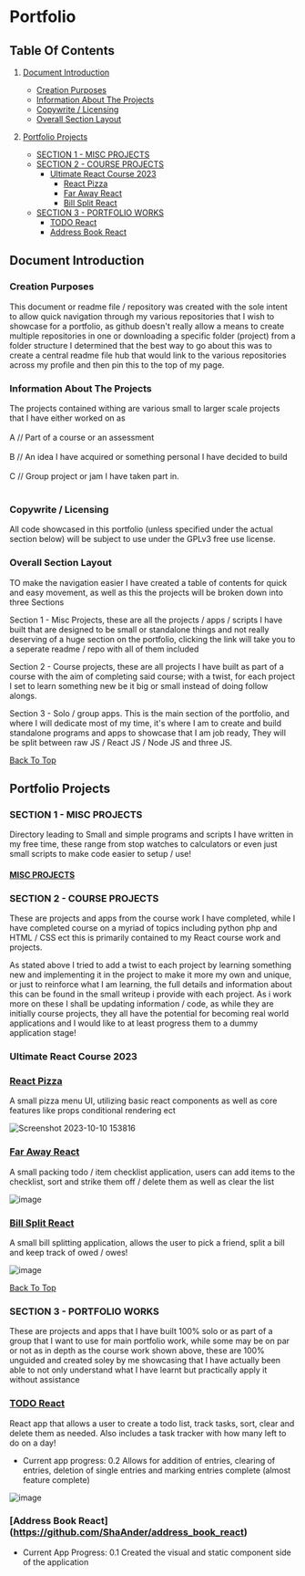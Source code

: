 # Portfolio

## Table Of Contents

1. [Document Introduction](#document-introduction)

   - [Creation Purposes](#creation-purposes)
   - [Information About The Projects](#information-about-the-projects)
   - [Copywrite / Licensing](#copywrite-/-licensing)
   - [Overall Section Layout](#overall-section-layout)

2. [Portfolio Projects](#portfolio-projects)
   - [SECTION 1 - MISC PROJECTS](#section-1---misc-projects)
   - [SECTION 2 - COURSE PROJECTS](#section-2---course-projects)
      - [Ultimate React Course 2023](#ultimate-react-course-2023)
           - [React Pizza](#react-pizza)
           - [Far Away React](#far-away-react)
           - [Bill Split React](#bill-split-react)
   - [SECTION 3 - PORTFOLIO WORKS](#section-3---portfolio-works)
        - [TODO React](#todo-react)
        - [Address Book React](#address-book-react)


## Document Introduction

### Creation Purposes

This document or readme file / repository was created with the sole intent to allow quick navigation through my various repositories that I wish to showcase for a
portfolio, as github doesn't really allow a means to create multiple repositories in one or downloading a specific folder (project) from a folder structure I
determined that the best way to go about this was to create a central readme file hub that would link to the various repositories across my profile and then pin this
to the top of my page.

### Information About The Projects

The projects contained withing are various small to larger scale projects that I have either worked on as
<br></br>
A // Part of a course or an assessment
<br></br>
B // An idea I have acquired or something personal I have decided to build
<br></br>
C // Group project or jam I have taken part in.
<br></br>

### Copywrite / Licensing

All code showcased in this portfolio (unless specified under the actual section below) will be subject to use under the GPLv3 free use license.

### Overall Section Layout

TO make the navigation easier I have created a table of contents for quick and easy movement, as well as this the projects will be broken down into three Sections

Section 1 - Misc Projects, these are all the projects / apps / scripts I have built that are designed to be small or standalone things and not really deserving of a 
huge section on the portfolio, clicking the link will take you to a seperate readme / repo with all of them included

Section 2 - Course projects, these are all projects I have built as part of a course with the aim of completing said course; with a twist, for each project I set to
learn something new be it big or small instead of doing follow alongs.

Section 3 - Solo / group apps. This is the main section of the portfolio, and where I will dedicate most of my time, it's where I am to create and build standalone programs and apps to 
showcase that I am job ready, They will be split between raw JS / React JS / Node JS and three JS. 

[Back To Top](#Portfolio)

## Portfolio Projects

### SECTION 1 - MISC PROJECTS

Directory leading to Small and simple programs and scripts I have written in my free time, these range from stop watches to calculators or even just small scripts to make code easier to setup / use!

#### [MISC PROJECTS](https://github.com/ShaAnder/Misc_Portfolio_Projects)

### SECTION 2 - COURSE PROJECTS 

These are projects and apps from the course work I have completed, while I have completed course on a myriad of topics including python php and HTML / CSS ect this is primarily contained
to my React course work and projects. 

As stated above I tried to add a twist to each project by learning something new and implementing it in the project to make it more my own and unique, or just to reinforce what I am learning,
the full details and information about this can be found in the small writeup i provide with each project. As i work more on these I shall be updating information / code, as while they are
initially course projects, they all have the potential for becoming real world applications and I would like to at least progress them to a dummy application stage!

### Ultimate React Course 2023

### [React Pizza](https://github.com/ShaAnder/react_pizza)

A small pizza menu UI, utilizing basic react components as well as core features like props conditional rendering ect

![Screenshot 2023-10-10 153816](https://github.com/ShaAnder/react_portfolio/assets/129494996/21931b63-5621-4e23-bcb4-9312258bc883)

### [Far Away React](https://github.com/ShaAnder/far_away_react)

A small packing todo / item checklist application, users can add items to the checklist, sort and strike them off / delete them as well as clear the list

![image](https://github.com/ShaAnder/react_portfolio/assets/129494996/73bd79d1-0ec0-46d3-ade3-095db985b3bf)

### [Bill Split React](https://github.com/ShaAnder/react_bill_split)

A small bill splitting application, allows the user to pick a friend, split a bill and keep track of owed / owes!

![image](https://github.com/ShaAnder/react_portfolio/assets/129494996/58b2ddaa-fc85-4361-89f4-35191a2726d6)

[Back To Top](#Portfolio)

### SECTION 3 - PORTFOLIO WORKS

These are projects and apps that I have built 100% solo or as part of a group that I want to use for main portfolio work, while some may be on par or not as in depth as the course work shown above, 
these are 100% unguided and created soley by me showcasing that I have actually been able to not only understand what I have learnt but practically apply it without assistance

### [TODO React](https://github.com/ShaAnder/react_todo_list)

React app that allows a user to create a todo list, track tasks, sort, clear and delete them as needed. Also includes a task tracker with how many left to do on a day!

- Current app progress: 0.2 Allows for addition of entries, clearing of entries, deletion of single entries and marking entries complete (almost feature complete)

![image](https://github.com/ShaAnder/react_portfolio/assets/129494996/01dbfddf-63a6-4c3f-80a7-3cea74851e75)

### [Address Book React] (https://github.com/ShaAnder/address_book_react)

- Current App Progress: 0.1 Created the visual and static component side of the application
